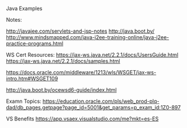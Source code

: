 Java Examples

Notes: 

http://javajee.com/servlets-and-jsp-notes 
http://java.boot.by/
http://www.mindsmapped.com/java-j2ee-training-online/java-j2ee-practice-programs.html


WS Cert Resources:
https://jax-ws.java.net/2.2.1/docs/UsersGuide.html
https://jax-ws.java.net/2.2.1/docs/samples.html

https://docs.oracle.com/middleware/1213/wls/WSGET/jax-ws-intro.htm#WSGET109

http://java.boot.by/ocewsd6-guide/index.html

Examn Topics:
https://education.oracle.com/pls/web_prod-plq-dad/db_pages.getpage?page_id=5001&get_params=p_exam_id:1Z0-897

VS Benefits
https://app.vsaex.visualstudio.com/me?mkt=es-ES